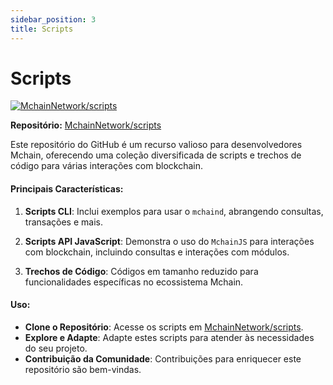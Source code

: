 ```yaml
---
sidebar_position: 3
title: Scripts
---
```


# Scripts

[![MchainNetwork/scripts](https://gh-card.dev/repos/mchainnetwork/scripts.svg)](https://github.com/MchainNetwork/scripts)

**Repositório:** [MchainNetwork/scripts](https://github.com/MchainNetwork/scripts)

Este repositório do GitHub é um recurso valioso para desenvolvedores Mchain, oferecendo uma coleção diversificada de scripts e trechos de código para várias interações com blockchain.

#### Principais Características:

1. **Scripts CLI**: Inclui exemplos para usar o `mchaind`, abrangendo consultas, transações e mais.

2. **Scripts API JavaScript**: Demonstra o uso do `MchainJS` para interações com blockchain, incluindo consultas e interações com módulos.

3. **Trechos de Código**: Códigos em tamanho reduzido para funcionalidades específicas no ecossistema Mchain.

#### Uso:

- **Clone o Repositório**: Acesse os scripts em [MchainNetwork/scripts](https://github.com/MchainNetwork/scripts).
- **Explore e Adapte**: Adapte estes scripts para atender às necessidades do seu projeto.
- **Contribuição da Comunidade**: Contribuições para enriquecer este repositório são bem-vindas.
